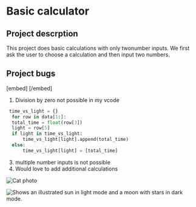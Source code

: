 # Basic calculator

## Project descrption 

This project does basic calculations with only twonumber inputs. We first ask the user to choose a calculation and then input two numbers. 

## Project bugs

[embed] [/embed]




1. Division by zero not possible in my vcode
  ``` python  
   time_vs_light = {}
    for row in data[1:]:
    total_time = float(row[3])
    light = row[5]
    if light in time_vs_light:
        time_vs_light[light].append(total_time)
    else:
        time_vs_light[light] = [total_time]

   ```
3. multiple number inputs is not possible
4. Would love to add additional calculations

![ Cat photo](https://github.com/HidayaPatel/calculator/blob/main/Screenshot%202024-07-18%20at%2005.07.33.png)

<picture>
  <source media="(prefers-color-scheme: dark)" srcset="https://user-images.githubusercontent.com/25423296/163456776-7f95b81a-f1ed-45f7-b7ab-8fa810d529fa.png">
  <img alt="Shows an illustrated sun in light mode and a moon with stars in dark mode." src="https://user-images.githubusercontent.com/25423296/163456779-a8556205-d0a5-45e2-ac17-42d089e3c3f8.png">
</picture>
   

